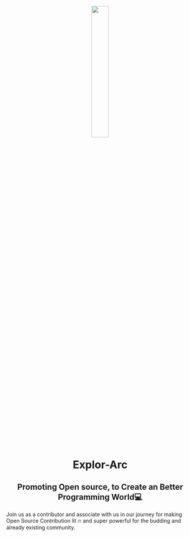 <p align="center"><a href="https://explorarc.com" target="_blank"><img src="https://explorarc.com/logo.png" width="30%"></a></p>

<h1 align="center">Explor-Arc</h1>
<h2 align="center">Promoting Open source, to Create an Better Programming World💻</h2>

Join us as a contributor and associate with us in our journey for making Open Source Contribution lit <span role="img" aria-label="fire emoji">🔥</span> and super powerful for the budding and already existing community.
